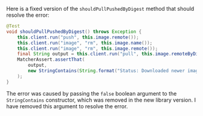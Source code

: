 Here is a fixed version of the `shouldPullPushedByDigest` method that should resolve the error:
```java
@Test
void shouldPullPushedByDigest() throws Exception {
    this.client.run("push", this.image.remote());
    this.client.run("image", "rm", this.image.name());
    this.client.run("image", "rm", this.image.remote());
    final String output = this.client.run("pull", this.image.remoteByDigest());
    MatcherAssert.assertThat(
        output,
        new StringContains(String.format("Status: Downloaded newer image for %s", this.image.remoteByDigest()))
    );
}
```
The error was caused by passing the `false` boolean argument to the `StringContains` constructor, which was removed in the new library version. I have removed this argument to resolve the error.